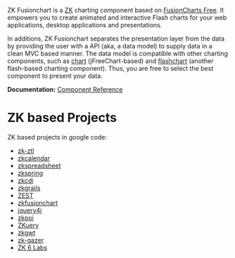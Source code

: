 ZK Fusionchart is a [ZK](http://www.zkoss.org) charting component based on [FusionCharts Free](http://www.fusioncharts.com/free/). It empowers you to create animated and interactive Flash charts for your web applications, desktop applications and presentations.

In additions, ZK Fusionchart separates the presentation layer from the data by providing the user with a API (aka, a data model) to supply data in a clean MVC based manner. The data model is compatible with other charting components, such as [chart](http://books.zkoss.org/wiki/ZK_Component_Reference/Diagrams_and_Reports/Chart) (jFreeChart-based) and [flashchart](http://books.zkoss.org/wiki/ZK_Component_Reference/Diagrams_and_Reports/Flashchart) (another flash-based charting component). Thus, you are free to select the best component to present your data.

**Documentation:**
[Component Reference](http://books.zkoss.org/wiki/ZK_Component_Reference/Diagrams_and_Reports/Fusionchart)

# ZK based Projects #

ZK based projects in google code:

  * [zk-ztl](http://code.google.com/p/zk-ztl/)
  * [zkcalendar](http://code.google.com/p/zkcalendar/)
  * [zkspreadsheet](http://code.google.com/p/zkspreadsheet/)
  * [zkspring](http://code.google.com/p/zkspring/)
  * [zkcdi](http://code.google.com/p/zkcdi/)
  * [zkgrails](http://code.google.com/p/zkgrails/)
  * [ZEST](http://code.google.com/p/zest/)
  * [zkfusionchart](http://code.google.com/p/zkfusionchart/)
  * [jquery4j](http://code.google.com/p/jquery4j/)
  * [zkpoi](http://code.google.com/p/zkpoi/)
  * [ZKuery](http://code.google.com/p/zkuery/)
  * [zkgwt](http://code.google.com/p/zkgwt/)
  * [zk-gazer](http://code.google.com/p/zk-gazer/)
  * [ZK 6 Labs](http://code.google.com/p/zk6/)